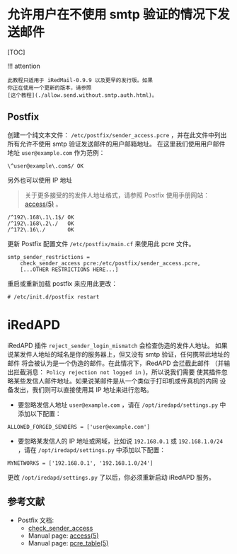 # 允许用户在不使用 smtp 验证的情况下发送邮件

[TOC]

!!! attention

    此教程只适用于 iRedMail-0.9.9 以及更早的发行版。如果
    你正在使用一个更新的版本，请参照
    [这个教程](./allow.send.without.smtp.auth.html)。

## Postfix

创建一个纯文本文件： `/etc/postfix/sender_access.pcre` ，并在此文件中列出
所有允许不使用 smtp 验证发送邮件的用户邮箱地址。
在这里我们使用用户邮件地址 `user@example.com` 作为范例：

```
\^user@example\.com$/ OK
```

另外也可以使用 IP 地址

> 关于更多接受的的发件人地址格式，请参照 Postfix 使用手册网站： [access(5)](http://www.postfix.org/access.5.html) 。

```
/^192\.168\.1\.1$/ OK
/^192\.168\.2\./   OK
/^172\.16\./       OK
```

更新 Postfix 配置文件 `/etc/postfix/main.cf` 来使用此 pcre 文件。

```
smtp_sender_restrictions = 
    check_sender_access pcre:/etc/postfix/sender_access.pcre,
    [...OTHER RESTRICTIONS HERE...]
```

重启或重新加载 postfix 来应用此更改：

```
# /etc/init.d/postfix restart
```

# iRedAPD

iRedAPD 插件 `reject_sender_login_mismatch` 会检查伪造的发件人地址。
如果说某发件人地址的域名是你的服务器上，但又没有 smtp 验证，任何携带此地址的邮件
将会被认为是一个伪造的邮件。在此情况下，iRedAPD 会拦截此邮件
（并输出拦截消息： `Policy rejection not logged in` )，所以说我们需要
使其插件忽略某些发信人邮件地址。如果说某邮件是从一个类似于打印机或传真机的内网
设备发出，我们则可以直接使用其 IP 地址来进行忽略。

* 要忽略发信人地址 `user@example.com` ，请在 
  `/opt/iredapd/settings.py` 中添加以下配置：

```
ALLOWED_FORGED_SENDERS = ['user@example.com']
```

* 要忽略某发信人的 IP 地址或网域，比如说 `192.168.0.1` 或 
  `192.168.1.0/24` ，请在 `/opt/iredapd/settings.py` 中添加以下配置：

```
MYNETWORKS = ['192.168.0.1', '192.168.1.0/24']
```

更改 `/opt/iredapd/settings.py` 了以后，你必须重新启动 iRedAPD 服务。

## 参考文献

* Postfix 文档:
    * [check_sender_access](http://www.postfix.org/postconf.5.html#check_sender_access)
    * Manual page: [access(5)](http://www.postfix.org/access.5.html)
    * Manual page: [pcre_table(5)](http://www.postfix.org/pcre_table.5.html)
